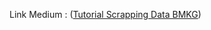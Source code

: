 Link Medium :
([Tutorial Scrapping Data BMKG](https://isnaininurulkurniasari.medium.com/web-scrapping-dengan-xml-tree-e92d547958a4)) 
